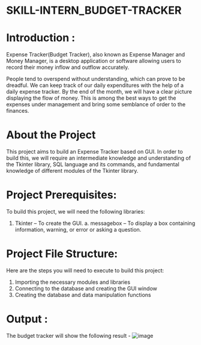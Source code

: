 # SKILL-INTERN_BUDGET-TRACKER
# Introduction :
Expense Tracker(Budget Tracker), also known as Expense Manager and Money Manager, is a desktop application or software allowing users to record their money inflow and outflow accurately.

People tend to overspend without understanding, which can prove to be dreadful. We can keep track of our daily expenditures with the help of a daily expense tracker. By the end of the month, we will have a clear picture displaying the flow of money. This is among the best ways to get the expenses under management and bring some semblance of order to the finances.
# About the Project
This project aims to build an Expense Tracker based on GUI. In order to build this, we will require an intermediate knowledge and understanding of the Tkinter library, SQL language and its commands, and fundamental knowledge of different modules of the Tkinter library.
# Project Prerequisites:
To build this project, we will need the following libraries:

1. Tkinter – To create the GUI.
a. messagebox – To display a box containing information, warning, or error or asking a question.
# Project File Structure:
Here are the steps you will need to execute to build this project:

1. Importing the necessary modules and libraries
2. Connecting to the database and creating the GUI window
3. Creating the database and data manipulation functions
# Output :
The budget tracker will show the following result -
![image](https://github.com/RANJANA20-eng/SKILL-INTERN_BUDGET-TRACKER/assets/133365717/adf32290-b740-4441-8396-be9d28ea0a92)
